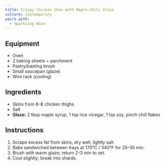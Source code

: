 ```yaml
---
title: Crispy Chicken Skin with Maple–Chili Glaze
culture: Contemporary
pairs_with:
  - Sparkling Wine
---
```


## Equipment
- Oven
- 2 baking sheets + parchment
- Pastry/basting brush
- Small saucepan (glaze)
- Wire rack (cooling)

## Ingredients
- Skins from 6–8 chicken thighs
- Salt
- **Glaze:** 2 tbsp maple syrup, 1 tsp rice vinegar, 1 tsp soy, pinch chili flakes

## Instructions
1. Scrape excess fat from skins, dry well, lightly salt.
2. Bake sandwiched between trays at 170°C / 340°F for 25–35 min.
3. Brush with warm glaze; return 2–3 min to set.
4. Cool slightly; break into shards.
